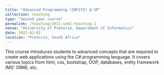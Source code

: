 ```yaml
---
title: "Advanced Programming (INF272) @ UP"
collection: teaching
type: "Second year course"
permalink: /teaching/2021-sem2-teaching-1
venue: "University of Pretoria, Department of Informatics"
date: 2022-02-01
location: "Pretoria, South Africa"
---
```


This course introduces students to advanced concepts that are required to create web applications using the C# programming language. It covers various topics from html, css, bootstrap, OOP, databases, entity framework (MS' ORM), etc.